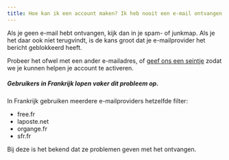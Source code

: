 ```yaml
---
title: Hoe kan ik een account maken? Ik heb nooit een e-mail ontvangen om mijn account te activeren!
---
```


Als je geen e-mail hebt ontvangen, kijk dan in je spam- of junkmap. Als je het daar ook niet terugvindt, is de kans groot dat je e-mailprovider het bericht geblokkeerd heeft.

Probeer het ofwel met een ander e-mailadres, of [geef ons een seintje](https://discord.freesewing.org/) zodat we je kunnen helpen je account te activeren.

<Note>

##### Gebruikers in Frankrijk lopen vaker dit probleem op.

In Frankrijk gebruiken meerdere e-mailproviders hetzelfde filter:

 - free.fr
 - laposte.net
 - organge.fr
 - sfr.fr

Bij deze is het bekend dat ze problemen geven met het ontvangen.

</Note>
